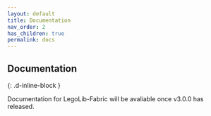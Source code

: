 ```yaml
---
layout: default
title: Documentation
nav_order: 2
has_children: true
permalink: docs
---
```

## Documentation  
{: .d-inline-block }  

Documentation for LegoLib-Fabric will be avaliable once v3.0.0 has released.  